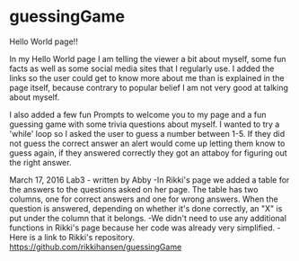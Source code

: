 # guessingGame

Hello World page!!

In my Hello World page I am telling the viewer a bit about myself, some fun facts as well as some social media sites that I regularly use.
I added the links so the user could get to know more about me than is explained in the page itself, because contrary to popular belief I am not very good at talking about myself.

I also added a few fun Prompts to welcome you to my page and a fun guessing game with some trivia questions about myself.
I wanted to try a 'while' loop so I asked the user to guess a number between 1-5. If they did not guess the correct answer an alert would come up letting them know to guess again, if they answered correctly they got an attaboy for figuring out the right answer.




March 17, 2016 Lab3 - written by Abby
-In Rikki's page we added a table for the answers to the questions asked on her page. The table has two columns, one for correct answers and one for wrong answers. When the question is answered, depending on whether it's done correctly, an "X" is put under the column that it belongs.
-We didn't need to use any additional functions in Rikki's page because her code was already very simplified.
-Here is a link to Rikki's repository. https://github.com/rikkihansen/guessingGame
